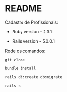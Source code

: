 # README

Cadastro de Profissionais:

* Ruby version - 2.3.1

* Rails version - 5.0.0.1

Rode os comandos:

```
git clone
```

```
bundle install
```

```
rails db:create db:migrate
```

```
rails s
```
